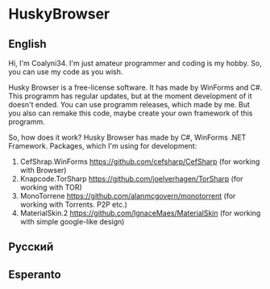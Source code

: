 # HuskyBrowser
## English
Hi, I'm Coalyni34. I'm just amateur programmer and coding is my hobby. So, you can use my code as you wish.

Husky Browser is a free-license software. It has made by WinForms and C#. This programm has regular updates, but at the moment development of it doesn't ended.
You can use programm releases, which made by me. But you also can remake this code, maybe create your own framework of this programm.

So, how does it work? 
Husky Browser has made by C#, WinForms .NET Framework. Packages, which I'm using for development:
1. CefShrap.WinForms https://github.com/cefsharp/CefSharp (for working with Browser)
2. Knapcode.TorSharp https://github.com/joelverhagen/TorSharp (for working with TOR)
3. MonoTorrenе https://github.com/alanmcgovern/monotorrent (for working with Torrents. P2P etc.)
4. MaterialSkin.2 https://github.com/IgnaceMaes/MaterialSkin (for working with simple google-like design)



## Русский
## Esperanto
